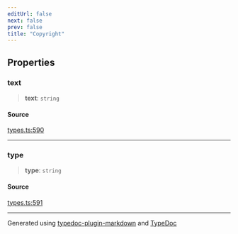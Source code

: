 ```yaml
---
editUrl: false
next: false
prev: false
title: "Copyright"
---
```


## Properties

### text

> **text**: `string`

#### Source

[types.ts:590](https://github.com/fostertheweb/spotify-web-sdk/blob/b2835c1/src/types.ts#L590)

***

### type

> **type**: `string`

#### Source

[types.ts:591](https://github.com/fostertheweb/spotify-web-sdk/blob/b2835c1/src/types.ts#L591)

***

Generated using [typedoc-plugin-markdown](https://www.npmjs.com/package/typedoc-plugin-markdown) and [TypeDoc](https://typedoc.org/)
